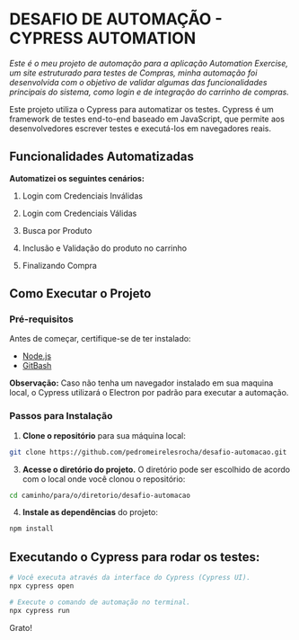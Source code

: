 # DESAFIO DE AUTOMAÇÃO - CYPRESS AUTOMATION
_Este é o meu projeto de automação para a aplicação Automation Exercise, um site estruturado para testes de Compras, minha automação foi desenvolvida com o objetivo de validar algumas das funcionalidades principais do sistema, como login e de integração do carrinho de compras._

Este projeto utiliza o Cypress para automatizar os testes. Cypress é um framework de testes end-to-end baseado em JavaScript, que permite aos desenvolvedores escrever testes e executá-los em navegadores reais.

## Funcionalidades Automatizadas
**Automatizei os seguintes cenários:**

1. Login com Credenciais Inválidas

2. Login com Credenciais Válidas

3. Busca por Produto

4. Inclusão e Validação do produto no carrinho

5. Finalizando Compra


## Como Executar o Projeto
### Pré-requisitos
Antes de começar, certifique-se de ter instalado:
+ [Node.js](https://nodejs.org/pt)
+ [GitBash](https://git-scm.com/downloads)
  
**Observação:** Caso não tenha um navegador instalado em sua maquina local, o Cypress utilizará o Electron por padrão para executar a automação.


### Passos para Instalação

1. **Clone o repositório** para sua máquina local:
```bash
git clone https://github.com/pedromeirelesrocha/desafio-automacao.git
```

3. **Acesse o diretório do projeto.** O diretório pode ser escolhido de acordo com o local onde você clonou o repositório:
```bash
cd caminho/para/o/diretorio/desafio-automacao
```

4. **Instale as dependências** do projeto:
```bash
npm install
```

## Executando o Cypress para rodar os testes:
   
```bash
# Você executa através da interface do Cypress (Cypress UI).
npx cypress open

# Execute o comando de automação no terminal.
npx cypress run
```

Grato!
